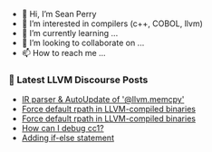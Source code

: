 - 👋 Hi, I’m Sean Perry
- 👀 I’m interested in compilers (c++, COBOL, llvm)
- 🌱 I’m currently learning ...
- 💞️ I’m looking to collaborate on ...
- 📫 How to reach me ...

<!---
s66perry/s66perry is a ✨ special ✨ repository because its `README.md` (this file) appears on your GitHub profile.
You can click the Preview link to take a look at your changes.
--->
### 📕 Latest LLVM Discourse Posts

<!-- DISCOURSE-LLVM:START -->
- [IR parser &amp; AutoUpdate of &#39;@llvm.memcpy&#39;](https://discourse.llvm.org/t/ir-parser-autoupdate-of-llvm-memcpy/72412#post_3)
- [Force default rpath in LLVM-compiled binaries](https://discourse.llvm.org/t/force-default-rpath-in-llvm-compiled-binaries/72420#post_4)
- [Force default rpath in LLVM-compiled binaries](https://discourse.llvm.org/t/force-default-rpath-in-llvm-compiled-binaries/72420#post_3)
- [How can I debug cc1?](https://discourse.llvm.org/t/how-can-i-debug-cc1/72423#post_2)
- [Adding if-else statement](https://discourse.llvm.org/t/adding-if-else-statement/72297#post_12)
<!-- DISCOURSE-LLVM:END -->
